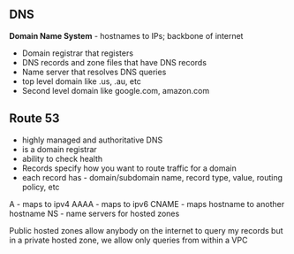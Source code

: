 ## DNS
**Domain Name System** - hostnames to IPs; backbone of internet
- Domain registrar that registers
- DNS records and zone files that have DNS records
- Name server that resolves DNS queries
- top level domain like .us, .au, etc
- Second level domain like google.com, amazon.com

## Route 53
- highly managed and authoritative DNS
- is a domain registrar
- ability to check health
- Records specify how you want to route traffic for a domain
- each record has - domain/subdomain name, record type, value, routing policy, etc

A - maps to ipv4
AAAA - maps to ipv6
CNAME - maps hostname to another hostname
NS - name servers for hosted zones

Public hosted zones allow anybody on the internet to query my records but in a private hosted zone, we allow only queries from within a VPC
